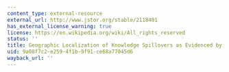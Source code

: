 ```yaml
---
content_type: external-resource
external_url: http://www.jstor.org/stable/2118401
has_external_license_warning: true
license: https://en.wikipedia.org/wiki/All_rights_reserved
status: ''
title: Geographic Localization of Knowledge Spillovers as Evidenced by Patent Citations
uid: 9a08f7c2-e259-4f1b-9f91-ce68a77045d6
wayback_url: ''
---
```

